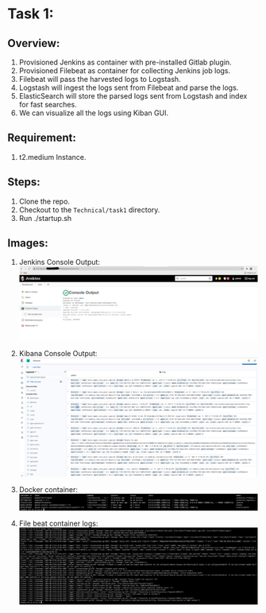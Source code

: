 # Task 1:

## Overview:
1. Provisioned Jenkins as container with pre-installed Gitlab plugin.
2. Provisioned Filebeat as container for collecting Jenkins job logs.
3. Filebeat will pass the harvested logs to Logstash.
4. Logstash will ingest the logs sent from Filebeat and parse the logs.
5. ElasticSearch will store the parsed logs sent from Logstash and index for fast searches.
6. We can visualize all the logs using Kiban GUI.

## Requirement:
1. t2.medium Instance.

## Steps: 
1. Clone the repo.
2. Checkout to the `Technical/task1` directory.
3. Run ./startup.sh
 
 ## Images:
 1. Jenkins Console Output: 
![alt text](https://github.com/kmohan778/Technical/blob/main/Images/Screenshot%202021-06-17%20at%206.03.47%20PM.png "Logo Title Text 1")

 2. Kibana Console Output: 
![alt text](https://github.com/kmohan778/Technical/blob/main/Images/Screenshot%202021-06-17%20at%206.04.09%20PM.png "Logo Title Text 1")

 3. Docker container: 
![alt text](https://github.com/kmohan778/Technical/blob/main/Images/Screenshot%202021-06-17%20at%206.18.33%20PM.png "Logo Title Text 1")

 4. File beat container logs: 
![alt text](https://github.com/kmohan778/Technical/blob/main/Images/Screenshot%202021-06-17%20at%206.18.53%20PM.png "Logo Title Text 1")
